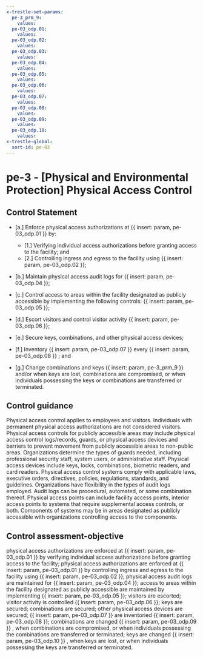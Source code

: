 ```yaml
---
x-trestle-set-params:
  pe-3_prm_9:
    values:
  pe-03_odp.01:
    values:
  pe-03_odp.02:
    values:
  pe-03_odp.03:
    values:
  pe-03_odp.04:
    values:
  pe-03_odp.05:
    values:
  pe-03_odp.06:
    values:
  pe-03_odp.07:
    values:
  pe-03_odp.08:
    values:
  pe-03_odp.09:
    values:
  pe-03_odp.10:
    values:
x-trestle-global:
  sort-id: pe-03
---
```


# pe-3 - \[Physical and Environmental Protection\] Physical Access Control

## Control Statement

- \[a.\] Enforce physical access authorizations at {{ insert: param, pe-03_odp.01 }} by:

  - \[1.\] Verifying individual access authorizations before granting access to the facility; and
  - \[2.\] Controlling ingress and egress to the facility using {{ insert: param, pe-03_odp.02 }};

- \[b.\] Maintain physical access audit logs for {{ insert: param, pe-03_odp.04 }};

- \[c.\] Control access to areas within the facility designated as publicly accessible by implementing the following controls: {{ insert: param, pe-03_odp.05 }};

- \[d.\] Escort visitors and control visitor activity {{ insert: param, pe-03_odp.06 }};

- \[e.\] Secure keys, combinations, and other physical access devices;

- \[f.\] Inventory {{ insert: param, pe-03_odp.07 }} every {{ insert: param, pe-03_odp.08 }} ; and

- \[g.\] Change combinations and keys {{ insert: param, pe-3_prm_9 }} and/or when keys are lost, combinations are compromised, or when individuals possessing the keys or combinations are transferred or terminated.

## Control guidance

Physical access control applies to employees and visitors. Individuals with permanent physical access authorizations are not considered visitors. Physical access controls for publicly accessible areas may include physical access control logs/records, guards, or physical access devices and barriers to prevent movement from publicly accessible areas to non-public areas. Organizations determine the types of guards needed, including professional security staff, system users, or administrative staff. Physical access devices include keys, locks, combinations, biometric readers, and card readers. Physical access control systems comply with applicable laws, executive orders, directives, policies, regulations, standards, and guidelines. Organizations have flexibility in the types of audit logs employed. Audit logs can be procedural, automated, or some combination thereof. Physical access points can include facility access points, interior access points to systems that require supplemental access controls, or both. Components of systems may be in areas designated as publicly accessible with organizations controlling access to the components.

## Control assessment-objective

physical access authorizations are enforced at {{ insert: param, pe-03_odp.01 }} by verifying individual access authorizations before granting access to the facility;
physical access authorizations are enforced at {{ insert: param, pe-03_odp.01 }} by controlling ingress and egress to the facility using {{ insert: param, pe-03_odp.02 }};
physical access audit logs are maintained for {{ insert: param, pe-03_odp.04 }};
access to areas within the facility designated as publicly accessible are maintained by implementing {{ insert: param, pe-03_odp.05 }};
visitors are escorted;
visitor activity is controlled {{ insert: param, pe-03_odp.06 }};
keys are secured;
combinations are secured;
other physical access devices are secured;
{{ insert: param, pe-03_odp.07 }} are inventoried {{ insert: param, pe-03_odp.08 }};
combinations are changed {{ insert: param, pe-03_odp.09 }} , when combinations are compromised, or when individuals possessing the combinations are transferred or terminated;
keys are changed {{ insert: param, pe-03_odp.10 }} , when keys are lost, or when individuals possessing the keys are transferred or terminated.
